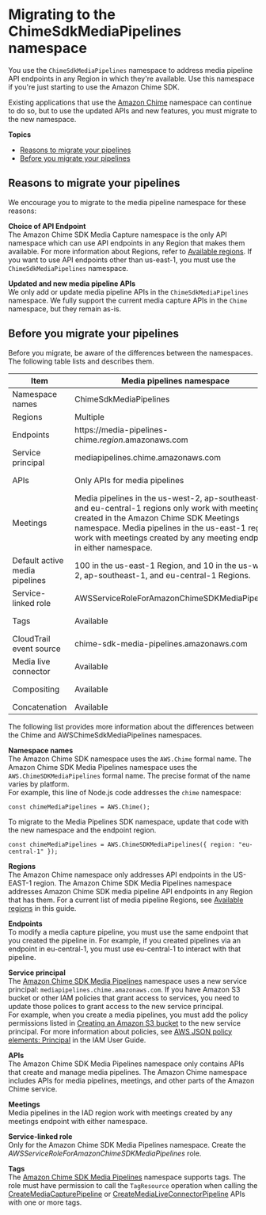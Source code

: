 # Migrating to the ChimeSdkMediaPipelines namespace<a name="migrate-pipelines"></a>

You use the `ChimeSdkMediaPipelines` namespace to address media pipeline API endpoints in any Region in which they're available\. Use this namespace if you're just starting to use the Amazon Chime SDK\. 

Existing applications that use the [Amazon Chime](https://docs.aws.amazon.com/chime/latest/APIReference/API_Operations_Amazon_Chime.html) namespace can continue to do so, but to use the updated APIs and new features, you must migrate to the new namespace\.

**Topics**
+ [Reasons to migrate your pipelines](#pipeline-migration-reasons)
+ [Before you migrate your pipelines](#migration-prerequisites)

## Reasons to migrate your pipelines<a name="pipeline-migration-reasons"></a>

We encourage you to migrate to the media pipeline namespace for these reasons:

**Choice of API Endpoint**  
The Amazon Chime SDK Media Capture namespace is the only API namespace which can use API endpoints in any Region that makes them available\. For more information about Regions, refer to [Available regions](sdk-available-regions.md)\. If you want to use API endpoints other than us\-east\-1, you must use the `ChimeSdkMediaPipelines` namespace\.

**Updated and new media pipeline APIs**  
We only add or update media pipeline APIs in the `ChimeSdkMediaPipelines` namespace\. We fully support the current media capture APIs in the `Chime` namespace, but they remain as\-is\.

## Before you migrate your pipelines<a name="migration-prerequisites"></a>

Before you migrate, be aware of the differences between the namespaces\. The following table lists and describes them\.


| Item | Media pipelines namespace | Chime namespace | 
| --- | --- | --- | 
|  Namespace names  |  ChimeSdkMediaPipelines  |  Chime  | 
|  Regions  |  Multiple  |  us\-east\-1 only  | 
|  Endpoints  |  https://media\-pipelines\-chime\.*region*\.amazonaws\.com  |  https://service\.chime\.aws\.amazon\.com  | 
|  Service principal  |  mediapipelines\.chime\.amazonaws\.com  |  chime\.amazonaws\.com  | 
|  APIs  |  Only APIs for media pipelines  |  APIs for meetings and other parts of Amazon Chime  | 
|  Meetings  |  Media pipelines in the us\-west\-2, ap\-southeast\-1, and eu\-central\-1 regions only work with meetings created in the Amazon Chime SDK Meetings namespace\. Media pipelines in the us\-east\-1 region work with meetings created by any meeting endpoint in either namespace\.  |  Media pipelines work with meetings created by any meetings endpoint in either namespace\.  | 
| Default active media pipelines | 100 in the us\-east\-1 Region, and 10 in the us\-west\-2, ap\-southeast\-1, and eu\-central\-1 Regions\.  | 100 in us\-east\-1 only\. | 
|  Service\-linked role  |  AWSServiceRoleForAmazonChimeSDKMediaPipelines  |     | 
|  Tags  |  Available  |  Not available for the media pipeline APIs\.  | 
| CloudTrail event source | chime\-sdk\-media\-pipelines\.amazonaws\.com | chime\.amazonaws\.com\. | 
| Media live connector | Available |  Not available for the media pipeline APIs\.  | 
| Compositing | Available |  Not available for the media pipeline APIs\.  | 
| Concatenation | Available | Not available\. | 

The following list provides more information about the differences between the Chime and AWSChimeSdkMediaPipelines namespaces\.

**Namespace names**  
The Amazon Chime SDK namespace uses the `AWS.Chime` formal name\. The Amazon Chime SDK Media Pipelines namespace uses the `AWS.ChimeSDKMediaPipelines` formal name\. The precise format of the name varies by platform\.  
For example, this line of Node\.js code addresses the `chime` namespace:  

```
const chimeMediaPipelines = AWS.Chime();
```
To migrate to the Media Pipelines SDK namespace, update that code with the new namespace and the endpoint region\.  

```
const chimeMediaPipelines = AWS.ChimeSDKMediaPipelines({ region: "eu-central-1" });
```

**Regions**  
The Amazon Chime namespace only addresses API endpoints in the US\-EAST\-1 region\. The Amazon Chime SDK Media Pipelines namespace addresses Amazon Chime SDK media pipeline API endpoints in any Region that has them\. For a current list of media pipeline Regions, see [Available regions](sdk-available-regions.md) in this guide\.

**Endpoints**  
To modify a media capture pipeline, you must use the same endpoint that you created the pipeline in\. For example, if you created pipelines via an endpoint in eu\-central\-1, you must use eu\-central\-1 to interact with that pipeline\.

**Service principal**  
The [Amazon Chime SDK Media Pipelines](https://docs.aws.amazon.com/chime-sdk/latest/APIReference/API_Operations_Amazon_Chime_SDK_Meetings.html) namespace uses a new service principal: `mediapipelines.chime.amazonaws.com`\. If you have Amazon S3 bucket or other IAM policies that grant access to services, you need to update those polices to grant access to the new service principal\.  
For example, when you create a media pipelines, you must add the policy permissions listed in [Creating an Amazon S3 bucket](create-s3-bucket.md) to the new service principal\. For more information about policies, see [ AWS JSON policy elements: Principal](https://docs.aws.amazon.com/IAM/latest/UserGuide/reference_policies_elements_principal.html) in the IAM User Guide\.

**APIs**  
The Amazon Chime SDK Media Pipelines namespace only contains APIs that create and manage media pipelines\. The Amazon Chime namespace includes APIs for media pipelines, meetings, and other parts of the Amazon Chime service\.

**Meetings**  
Media pipelines in the IAD region work with meetings created by any meetings endpoint with either namespace\.

**Service\-linked role**  
Only for the Amazon Chime SDK Media Pipelines namespace\. Create the *AWSServiceRoleForAmazonChimeSDKMediaPipelines* role\.

**Tags**  
The [Amazon Chime SDK Media Pipelines](https://docs.aws.amazon.com/chime-sdk/latest/APIReference/API_Operations_Amazon_Chime_SDK_Meetings.html) namespace supports tags\. The role must have permission to call the `TagResource` operation when calling the [CreateMediaCapturePipeline](https://docs.aws.amazon.com/chime-sdk/latest/APIReference/API_media-pipelines-chime_CreateMediaCapturePipeline.html) or [CreateMediaLiveConnectorPipeline](https://docs.aws.amazon.com/chime-sdk/latest/APIReference/API_media-pipelines-chime_CreateMediaLiveConnectorPipeline.html) APIs with one or more tags\.
